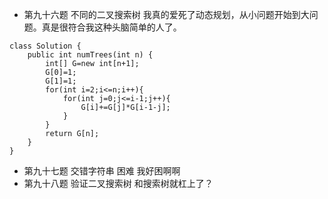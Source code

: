 - 第九十六题 不同的二叉搜索树
我真的爱死了动态规划，从小问题开始到大问题。真是很符合我这种头脑简单的人了。
```
class Solution {
    public int numTrees(int n) {
        int[] G=new int[n+1];
        G[0]=1;
        G[1]=1;
        for(int i=2;i<=n;i++){
            for(int j=0;j<=i-1;j++){
                G[i]+=G[j]*G[i-1-j];
            }
        }
        return G[n];
    }
}
```
- 第九十七题 交错字符串 困难 我好困啊啊
- 第九十八题 验证二叉搜索树 和搜索树就杠上了？
